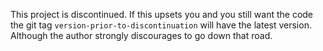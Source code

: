 This project is discontinued. If this upsets you and you still want the code the git
tag `version-prior-to-discontinuation` will have the latest version. Although the
author strongly discourages to go down that road.

